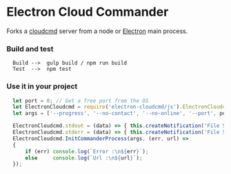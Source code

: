 # Electron Cloud Commander

Forks a [cloudcmd](https://www.npmjs.com/package/cloudcmd) server from a node or [Electron](https://github.com/atom/electron) main process.

### Build and test

```
  Build -->  gulp build / npm run build
  Test  -->  npm test

```
### Use it in your project

```typescript
  let port = 0; // Get a free port from the OS
  let ElectronCloudcmd = require('electron-cloudcmd/js').ElectronCloudcmd;
  let args = ['--progress', '--no-contact', '--no-online', '--port', port.toString()];

  ElectronCloudcmd.stdout = (data) => { this.createNotification('File Server', `${data}`); };
  ElectronCloudcmd.stderr = (data) => { this.createNotification('File Server', `Error : ${data}`); };
  ElectronCloudcmd.InitCommanderProcess(args, (err, url) => 
  {
      if (err) console.log(`Error :\n${err}`);
      else     console.log(`Url :\n${url}`);
  });
```
